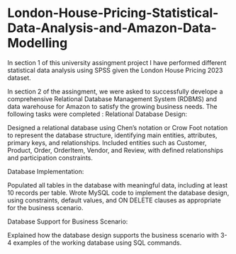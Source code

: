 # London-House-Pricing-Statistical-Data-Analysis-and-Amazon-Data-Modelling
In section 1 of this university assingment project I have performed different statistical data analysis using SPSS given the London House Pricing 2023 dataset.

In section 2 of the assingment, we were asked to successfully develope a comprehensive Relational Database Management System (RDBMS) and data warehouse for Amazon to satisfy the growing business needs. The following tasks were completed : 
Relational Database Design:

Designed a relational database using Chen’s notation or Crow Foot notation to represent the database structure, identifying main entities, attributes, primary keys, and relationships.
Included entities such as Customer, Product, Order, OrderItem, Vendor, and Review, with defined relationships and participation constraints.

Database Implementation:

Populated all tables in the database with meaningful data, including at least 10 records per table.
Wrote MySQL code to implement the database design, using constraints, default values, and ON DELETE clauses as appropriate for the business scenario.

Database Support for Business Scenario:

Explained how the database design supports the business scenario with 3-4 examples of the working database using SQL commands.
